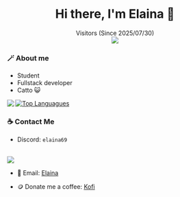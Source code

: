 <h1 align="center">Hi there, I'm Elaina 👋</h1>
<p align="center">
<!--   <img src="" /> -->
</p>
<p align="center">
Visitors (Since 2025/07/30)<br>
<img src="https://count.getloli.com/@Elaina69?name=Elaina69Profile&theme=booru-lewd&padding=7&offset=0&align=center&scale=1.7&pixelated=1&darkmode=auto" />
</p>

### 🪄 About me
- Student
- Fullstack developer
- Catto 😺

<img align="left" src="https://github-readme-stats-one-bice.vercel.app/api?username=Elaina69&theme=tokyonight&show_icons=true&hide_border=true&bg_color=00000000&include_all_commits=true" />

[![Top Languagues](https://github-readme-stats-one-bice.vercel.app/api/top-langs/?username=Elaina69&theme=tokyonight&show_icons=true&hide_border=true&bg_color=00000000)]()

### ☕ Contact Me

- Discord: `elaina69`
<br>
<a href="https://discord.com/users/689073511142391835"><img src="https://lanyard.kyrie25.dev/api/689073511142391835?gradient=e4c2b3&theme=dark&imgStyle=circle&hideNameplate=false&hideTimestamp=true&hideBadges=false&hideActivity=true&animatedDecoration=true&showDisplayName=true&hideDecoration=true&hideStatus=false&hideClan=false&hideProfile=false&hideSpotify=true" /></a>
<br>

- 📧 Email: [Elaina](mailto:vipnoxhd123@gmail.com)

- 🪙 Donate me a coffee: [Kofi](https://ko-fi.com/elainadacatto)
